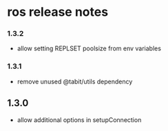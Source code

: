 # ros release notes

### 1.3.2
* allow setting REPLSET poolsize from env variables

### 1.3.1
* remove unused @tabit/utils dependency

## 1.3.0
* allow additional options in setupConnection